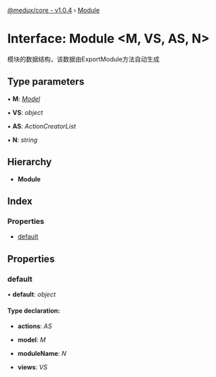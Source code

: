 [@medux/core - v1.0.4](../README.md) › [Module](module.md)

# Interface: Module <**M, VS, AS, N**>

模块的数据结构，该数据由ExportModule方法自动生成

## Type parameters

▪ **M**: *[Model](model.md)*

▪ **VS**: *object*

▪ **AS**: *ActionCreatorList*

▪ **N**: *string*

## Hierarchy

* **Module**

## Index

### Properties

* [default](module.md#default)

## Properties

###  default

• **default**: *object*

#### Type declaration:

* **actions**: *AS*

* **model**: *M*

* **moduleName**: *N*

* **views**: *VS*
